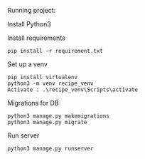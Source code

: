Running project:

Install Python3

Install requirements

	pip install -r requirement.txt

Set up a venv

	pip install virtualenv
	python3 -m venv recipe_venv
	Activate : .\recipe_venv\Scripts\activate
	
	
Migrations for DB

	python3 manage.py makemigrations
	python3 manage.py migrate
	
	
Run server
		
    python3 manage.py runserver